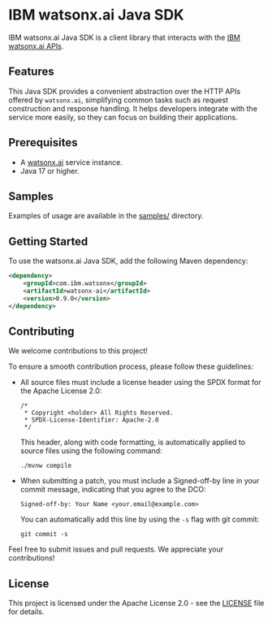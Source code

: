 # IBM watsonx.ai Java SDK

IBM watsonx.ai Java SDK is a client library that interacts with the [IBM watsonx.ai APIs](https://cloud.ibm.com/apidocs/watsonx-ai).

## Features

This Java SDK provides a convenient abstraction over the HTTP APIs offered by `watsonx.ai`, simplifying common tasks such as request construction and response handling. It helps developers integrate with the service more easily, so they can focus on building their applications.

## Prerequisites

- A [watsonx.ai](https://www.ibm.com/watsonx/get-started) service instance.
- Java 17 or higher.

## Samples

Examples of usage are available in the [samples/](samples) directory.

## Getting Started

To use the watsonx.ai Java SDK, add the following Maven dependency:

```xml
<dependency>
    <groupId>com.ibm.watsonx</groupId>
    <artifactId>watsonx-ai</artifactId>
    <version>0.9.0</version>
</dependency>
```

## Contributing

We welcome contributions to this project!

To ensure a smooth contribution process, please follow these guidelines:

- All source files must include a license header using the SPDX format for the Apache License 2.0:

  ```
  /*
   * Copyright <holder> All Rights Reserved.
   * SPDX-License-Identifier: Apache-2.0
   */
  ```
  This header, along with code formatting, is automatically applied to source files using the following command:

  ```
  ./mvnw compile
  ```

- When submitting a patch, you must include a Signed-off-by line in your commit message,
  indicating that you agree to the DCO:

  ```
  Signed-off-by: Your Name <your.email@example.com>
  ```

  You can automatically add this line by using the `-s` flag with git commit:

  ```
  git commit -s
  ```

Feel free to submit issues and pull requests. We appreciate your contributions!

## License

This project is licensed under the Apache License 2.0 - see the [LICENSE](LICENSE) file for details.


